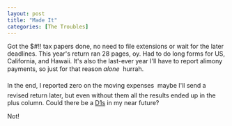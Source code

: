 ```yaml
---
layout: post
title: "Made It"
categories: [The Troubles]
---
```

Got the $#!! tax papers done, no need to file extensions or wait for the later deadlines. This year's return ran 28 pages, oy. Had to do long forms for US, California, and Hawaii. It's also the last-ever year I'll have to report alimony payments, so just for that reason <i>alone</i> &#151; hurrah.

In the end, I reported zero on the moving expenses &#151; maybe I'll send a revised return later, but even without them all the results ended up in the plus column.  Could there be a <a href="http://web.canon.jp/Imaging/EOS1DS/" target="linkframe">D1s</a> in my near future?

Not!


